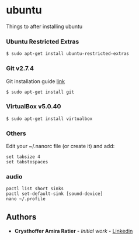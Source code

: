 # ubuntu
Things to after installing ubuntu

### Ubuntu Restricted Extras

```
$ sudo apt-get install ubuntu-restricted-extras
```

### Git v2.7.4

Git installation guide [link](https://git-scm.com/download/linux)

```
$ sudo apt-get install git
```

### VirtualBox v5.0.40

```
$ sudo apt-get install virtualbox
```


### Others

Edit your ~/.nanorc file (or create it) and add:

```
set tabsize 4
set tabstospaces
```

### audio

```
pactl list short sinks
pactl set-default-sink [sound-device]
nano ~/.profile
```

## Authors

* **Crysthoffer Amira Ratier** - *Initial work* - [Linkedin](https://www.linkedin.com/in/crysthofferatier/)
